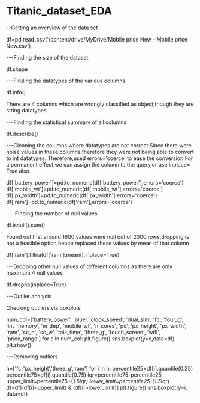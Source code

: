 # Titanic_dataset_EDA
--Getting an overview of the data set

df=pd.read_csv('/content/drive/MyDrive/Mobile price New - Mobile price New.csv')

---Finding the size of the dataset

df.shape

---Finding the datatypes of the various columns

df.info()

There are 4 columns which are wrongly classified as object,though they are string datatypes

---Finding the statistical summary of all columns

df.describe()

---Cleaning the columns where datatypes are not correct.Since there were noise values in these columns,therefore they were not being able to convert to int datatypes.
Therefore,used errors='coerce' to ease the conversion.For a permanent effect,we can assign the column to the query,or use inplace= True also.

df['battery_power']=pd.to_numeric(df['battery_power'],errors='coerce')
df['mobile_wt']=pd.to_numeric(df['mobile_wt'],errors='coerce')
df['px_width']=pd.to_numeric(df['px_width'],errors='coerce')
df['ram']=pd.to_numeric(df['ram'],errors='coerce')

--- Finding the number of null values

df.isnull().sum()

Found out that around 1600 values were null out of 2000 rows,dropping is not a feasible option,hence replaced these values by mean of that column

df['ram'].fillna(df['ram'].mean(),inplace=True)

---Dropping other null values of different columns as there are only maximum 4 null values

df.dropna(inplace=True)

---Outlier analysis

Checking outliers via boxplots

num_col=['battery_power', 'blue', 'clock_speed', 'dual_sim', 'fc', 'four_g',
       'int_memory', 'm_dep', 'mobile_wt', 'n_cores', 'pc', 'px_height',
       'px_width', 'ram', 'sc_h', 'sc_w', 'talk_time', 'three_g',
       'touch_screen', 'wifi', 'price_range']
for c in num_col:
  plt.figure()
  sns.boxplot(y=c,data=df)
  plt.show()
  
---Removing outliers

h=['fc','px_height','three_g','ram']
for i in h:
  percentile25=df[i].quantile(0.25)
  percentile75=df[i].quantile(0.75)
  iqr=percentile75-percentile25
  upper_limit=percentile75+(1.5*iqr)
  lower_limit=percentile25-(1.5*iqr)
  df=df[(df[i]<upper_limit) & (df[i]>lower_limit)]
  plt.figure()
  sns.boxplot(y=i, data=df)
